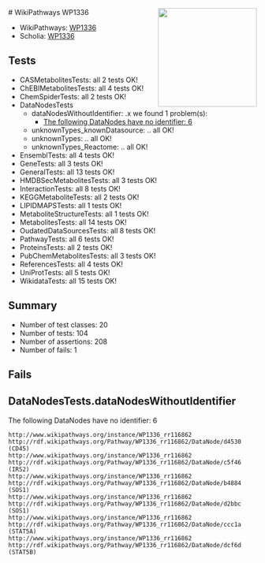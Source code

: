 <img style="float: right; width: 200px" src="https://upload.wikimedia.org/wikipedia/commons/thumb/8/83/Wplogo_with_text_500.png/640px-Wplogo_with_text_500.png" />
# WikiPathways WP1336

* WikiPathways: [WP1336](https://wikipathways.org/pathways/WP1336)
* Scholia: [WP1336](https://scholia.toolforge.org/wikipathways/WP1336)
## Tests
* CASMetabolitesTests: all 2 tests OK!
* ChEBIMetabolitesTests: all 4 tests OK!
* ChemSpiderTests: all 2 tests OK!
* DataNodesTests
    * dataNodesWithoutIdentifier: .x we found 1 problem(s):
        * [The following DataNodes have no identifier: 6](#d2d32fa5)
    * unknownTypes_knownDatasource: .. all OK!
    * unknownTypes: .. all OK!
    * unknownTypes_Reactome: .. all OK!
* EnsemblTests: all 4 tests OK!
* GeneTests: all 3 tests OK!
* GeneralTests: all 13 tests OK!
* HMDBSecMetabolitesTests: all 3 tests OK!
* InteractionTests: all 8 tests OK!
* KEGGMetaboliteTests: all 2 tests OK!
* LIPIDMAPSTests: all 1 tests OK!
* MetaboliteStructureTests: all 1 tests OK!
* MetabolitesTests: all 14 tests OK!
* OudatedDataSourcesTests: all 8 tests OK!
* PathwayTests: all 6 tests OK!
* ProteinsTests: all 2 tests OK!
* PubChemMetabolitesTests: all 3 tests OK!
* ReferencesTests: all 4 tests OK!
* UniProtTests: all 5 tests OK!
* WikidataTests: all 15 tests OK!


## Summary

* Number of test classes: 20
* Number of tests: 104
* Number of assertions: 208
* Number of fails: 1

## Fails

<a name="d2d32fa5" />

## DataNodesTests.dataNodesWithoutIdentifier

The following DataNodes have no identifier: 6
```
http://www.wikipathways.org/instance/WP1336_rr116862 http://rdf.wikipathways.org/Pathway/WP1336_rr116862/DataNode/d4530 (CD45)
http://www.wikipathways.org/instance/WP1336_rr116862 http://rdf.wikipathways.org/Pathway/WP1336_rr116862/DataNode/c5f46 (IRS2)
http://www.wikipathways.org/instance/WP1336_rr116862 http://rdf.wikipathways.org/Pathway/WP1336_rr116862/DataNode/b4884 (SOS1)
http://www.wikipathways.org/instance/WP1336_rr116862 http://rdf.wikipathways.org/Pathway/WP1336_rr116862/DataNode/d2bbc (SOS1)
http://www.wikipathways.org/instance/WP1336_rr116862 http://rdf.wikipathways.org/Pathway/WP1336_rr116862/DataNode/ccc1a (STAT5A)
http://www.wikipathways.org/instance/WP1336_rr116862 http://rdf.wikipathways.org/Pathway/WP1336_rr116862/DataNode/dcf6d (STAT5B)
```

